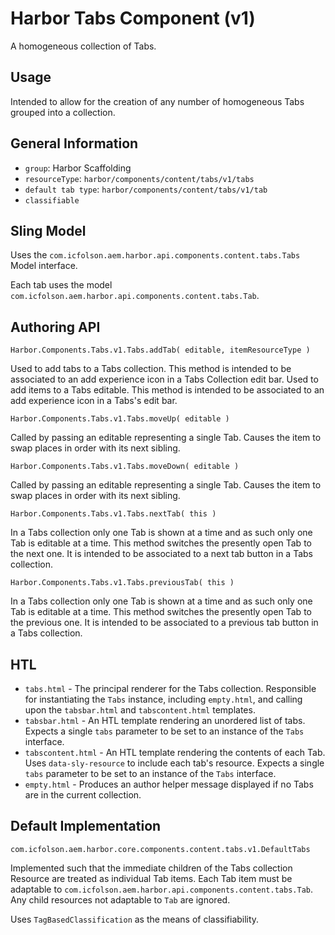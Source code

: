 # Harbor Tabs Component (v1)

A homogeneous collection of Tabs. 

## Usage

Intended to allow for the creation of any number of homogeneous Tabs grouped 
into a collection.  

## General Information

* `group`: Harbor Scaffolding 
* `resourceType`: `harbor/components/content/tabs/v1/tabs`
* `default tab type`: `harbor/components/content/tabs/v1/tab`
* `classifiable`

## Sling Model

Uses the `com.icfolson.aem.harbor.api.components.content.tabs.Tabs` Model interface.

Each tab uses the model `com.icfolson.aem.harbor.api.components.content.tabs.Tab`.

## Authoring API

`Harbor.Components.Tabs.v1.Tabs.addTab( editable, itemResourceType )`

Used to add tabs to a Tabs collection.  This method is intended to be 
associated to an add experience icon in a Tabs Collection edit bar.
Used to add items to a Tabs editable.  This method is intended to be associated 
to an add experience icon in a Tabs's edit bar.

`Harbor.Components.Tabs.v1.Tabs.moveUp( editable )`

Called by passing an editable representing a single Tab.  Causes the item to 
swap places in order with its next sibling.

`Harbor.Components.Tabs.v1.Tabs.moveDown( editable )`

Called by passing an editable representing a single Tab.  Causes the 
item to swap places in order with its next sibling.  

`Harbor.Components.Tabs.v1.Tabs.nextTab( this )`

In a Tabs collection only one Tab is shown at a time and as such only one 
Tab is editable at a time.  This method switches the presently open Tab to 
the next one.  It is intended to be associated to a next tab button in a
Tabs collection.

`Harbor.Components.Tabs.v1.Tabs.previousTab( this )`

In a Tabs collection only one Tab is shown at a time and as such only one 
Tab is editable at a time.  This method switches the presently open Tab to 
the previous one.  It is intended to be associated to a previous tab button in a
Tabs collection.

## HTL 

* `tabs.html` - The principal renderer for the Tabs collection.  Responsible 
  for instantiating the `Tabs` instance, including `empty.html`, and calling 
  upon the `tabsbar.html` and `tabscontent.html` templates. 
* `tabsbar.html` - An HTL template rendering an unordered list of tabs.  
  Expects a single `tabs` parameter to be set to an instance of the `Tabs` 
  interface.
* `tabscontent.html` - An HTL template rendering the contents of each Tab.  
  Uses `data-sly-resource` to include each tab's resource.  Expects a single 
  `tabs` parameter to be set to an instance of the `Tabs` interface.
* `empty.html` - Produces an author helper message displayed if no Tabs are 
  in the current collection.

## Default Implementation

`com.icfolson.aem.harbor.core.components.content.tabs.v1.DefaultTabs`

Implemented such that the immediate children of the Tabs collection Resource 
are treated as individual Tab items.  Each Tab item must be adaptable to 
`com.icfolson.aem.harbor.api.components.content.tabs.Tab`.  Any child resources 
not adaptable to `Tab` are ignored.

Uses `TagBasedClassification` as the means of classifiability.
